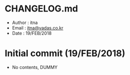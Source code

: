 # CHANGELOG.md
- Author : itna
- Email : itna@vadas.co.kr
- Date : 19/FEB/2018

# Initial commit (19/FEB/2018)
- No contents, DUMMY
